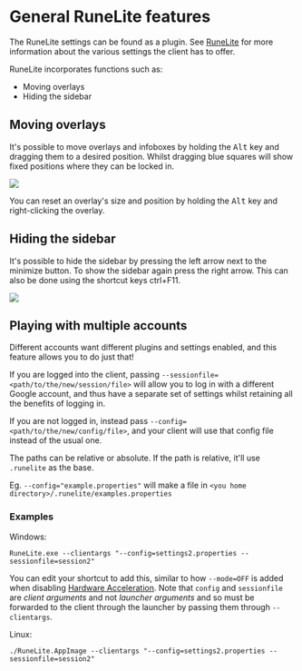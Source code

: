 # General RuneLite features
The RuneLite settings can be found as a plugin. See [RuneLite](https://github.com/runelite/runelite/wiki/RuneLite) for more information about the various settings the client has to offer.

RuneLite incorporates functions such as:
* Moving overlays
* Hiding the sidebar

## Moving overlays
It's possible to move overlays and infoboxes by holding the <kbd>Alt</kbd> key and dragging them to a desired position. Whilst dragging blue squares will show fixed positions where they can be locked in.

![](https://thumbs.gfycat.com/AgedTimelyChafer-max-1mb.gif)

You can reset an overlay's size and position by holding the <kbd>Alt</kbd> key and right-clicking the overlay.

## Hiding the sidebar
It's possible to hide the sidebar by pressing the left arrow next to the minimize button. To show the sidebar again press the right arrow. This can also be done using the shortcut keys ctrl+F11.

![](https://thumbs.gfycat.com/BraveWideeyedAiredaleterrier-max-1mb.gif)

## Playing with multiple accounts
Different accounts want different plugins and settings enabled, and this feature allows you to do just that!

If you are logged into the client, passing `--sessionfile=<path/to/the/new/session/file>` will allow you to log in with a different Google account, and thus have a separate set of settings whilst retaining all the benefits of logging in.

If you are not logged in, instead pass `--config=<path/to/the/new/config/file>`, and your client will use that config file instead of the usual one.

The paths can be relative or absolute. If the path is relative, it'll use `.runelite` as the base.

Eg. `--config="example.properties"` will make a file in `<you home directory>/.runelite/examples.properties`

### Examples

Windows:
```
RuneLite.exe --clientargs "--config=settings2.properties --sessionfile=session2"
```
You can edit your shortcut to add this, similar to how `--mode=OFF` is added when disabling [Hardware Acceleration](https://github.com/runelite/runelite/wiki/Disable-Hardware-Acceleration#method-1-creating-a-shortcut). Note that `config` and `sessionfile` are *client arguments* and not *launcher arguments* and so must be forwarded to the client through the launcher by passing them through `--clientargs`.


Linux:
```
./RuneLite.AppImage --clientargs "--config=settings2.properties --sessionfile=session2"
```